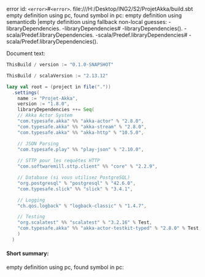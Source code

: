 error id: `<error>`#`<error>`.
file:///H:/Desktop/ING2/S2/ProjetAkka/build.sbt
empty definition using pc, found symbol in pc: 
empty definition using semanticdb
|empty definition using fallback
non-local guesses:
	 -libraryDependencies.
	 -libraryDependencies#
	 -libraryDependencies().
	 -scala/Predef.libraryDependencies.
	 -scala/Predef.libraryDependencies#
	 -scala/Predef.libraryDependencies().

Document text:

```scala
ThisBuild / version := "0.1.0-SNAPSHOT"

ThisBuild / scalaVersion := "2.13.12"

lazy val root = (project in file("."))
  .settings(
    name := "Projet-Akka",
    version := "1.8.0",
    libraryDependencies ++= Seq(
    // Akka Actor System
    "com.typesafe.akka" %% "akka-actor" % "2.8.0",
    "com.typesafe.akka" %% "akka-stream" % "2.8.0",
    "com.typesafe.akka" %% "akka-http" % "10.5.0",

    // JSON Parsing
    "com.typesafe.play" %% "play-json" % "2.10.0",
    
    // STTP pour les requêtes HTTP
    "com.softwaremill.sttp.client" %% "core" % "2.2.9",

    // Database (si vous utilisez PostgreSQL)
    "org.postgresql" % "postgresql" % "42.6.0",
    "com.typesafe.slick" %% "slick" % "3.4.1",

    // Logging
    "ch.qos.logback" % "logback-classic" % "1.4.7",

    // Testing
    "org.scalatest" %% "scalatest" % "3.2.16" % Test,
    "com.typesafe.akka" %% "akka-actor-testkit-typed" % "2.8.0" % Test
    )
  )

```

#### Short summary: 

empty definition using pc, found symbol in pc: 